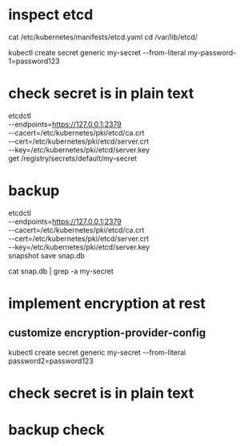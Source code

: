 
# inspect etcd
cat /etc/kubernetes/manifests/etcd.yaml 
cd /var/lib/etcd/

kubectl create secret generic my-secret --from-literal my-password-1=password123

# check secret is in plain text
etcdctl \
  --endpoints=https://127.0.0.1:2379  \
  --cacert=/etc/kubernetes/pki/etcd/ca.crt \
  --cert=/etc/kubernetes/pki/etcd/server.crt \
  --key=/etc/kubernetes/pki/etcd/server.key \
      get /registry/secrets/default/my-secret

# backup
etcdctl \
  --endpoints=https://127.0.0.1:2379  \
  --cacert=/etc/kubernetes/pki/etcd/ca.crt \
  --cert=/etc/kubernetes/pki/etcd/server.crt \
  --key=/etc/kubernetes/pki/etcd/server.key \
      snapshot save snap.db

cat snap.db | grep -a my-secret


# implement encryption at rest

## customize encryption-provider-config

kubectl create secret generic my-secret --from-literal password2=password123

# check secret is in plain text

# backup check
